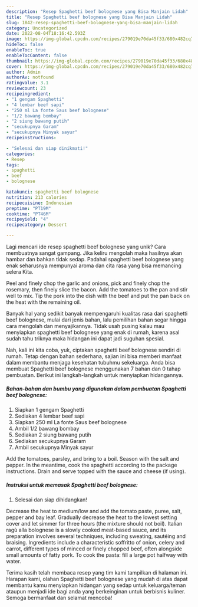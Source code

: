 ```yaml
---
description: "Resep Spaghetti beef bolognese yang Bisa Manjain Lidah"
title: "Resep Spaghetti beef bolognese yang Bisa Manjain Lidah"
slug: 1842-resep-spaghetti-beef-bolognese-yang-bisa-manjain-lidah
category: Uncategorized
date: 2022-08-04T18:16:42.593Z
image: https://img-global.cpcdn.com/recipes/279019e70da45f33/680x482cq70/spaghetti-beef-bolognese-foto-resep-utama.jpg
hideToc: false
enableToc: true
enableTocContent: false
thumbnail: https://img-global.cpcdn.com/recipes/279019e70da45f33/680x482cq70/spaghetti-beef-bolognese-foto-resep-utama.jpg
cover: https://img-global.cpcdn.com/recipes/279019e70da45f33/680x482cq70/spaghetti-beef-bolognese-foto-resep-utama.jpg
author: Admin
authorAv: notfound
ratingvalue: 3.1
reviewcount: 23
recipeingredient:
- "1 gengam Spaghetti"
- "4 lembar beef sapi"
- "250 ml La fonte Saus beef bolognese"
- "1/2 bawang bombay"
- "2 siung bawang putih"
- "secukupnya Garam"
- "secukupnya Minyak sayur"
recipeinstructions:

- "Selesai dan siap dinikmati!"
categories:
- Resep
tags:
- spaghetti
- beef
- bolognese

katakunci: spaghetti beef bolognese 
nutrition: 213 calories
recipecuisine: Indonesian
preptime: "PT19M"
cooktime: "PT46M"
recipeyield: "4"
recipecategory: Dessert

---
```





Lagi mencari ide resep spaghetti beef bolognese yang unik? Cara membuatnya sangat gampang. Jika keliru mengolah maka hasilnya akan hambar dan bahkan tidak sedap. Padahal spaghetti beef bolognese yang enak seharusnya mempunyai aroma dan cita rasa yang bisa memancing selera Kita.





Peel and finely chop the garlic and onions, pick and finely chop the rosemary, then finely slice the bacon. Add the tomatoes to the pan and stir well to mix. Tip the pork into the dish with the beef and put the pan back on the heat with the remaining oil.

Banyak hal yang sedikit banyak mempengaruhi kualitas rasa dari spaghetti beef bolognese, mulai dari jenis bahan, lalu pemilihan bahan segar hingga cara mengolah dan menyajikannya. Tidak usah pusing kalau mau menyiapkan spaghetti beef bolognese yang enak di rumah, karena asal sudah tahu triknya maka hidangan ini dapat jadi suguhan spesial.






Nah, kali ini kita coba, yuk, ciptakan spaghetti beef bolognese sendiri di rumah. Tetap dengan bahan sederhana, sajian ini bisa memberi manfaat dalam membantu menjaga kesehatan tubuhmu sekeluarga. Anda bisa membuat Spaghetti beef bolognese menggunakan 7 bahan dan 0 tahap pembuatan. Berikut ini langkah-langkah untuk menyiapkan hidangannya.

<!--inarticleads1-->

##### Bahan-bahan dan bumbu yang digunakan dalam pembuatan Spaghetti beef bolognese:

1. Siapkan 1 gengam Spaghetti
1. Sediakan 4 lembar beef sapi
1. Siapkan 250 ml La fonte Saus beef bolognese
1. Ambil 1/2 bawang bombay
1. Sediakan 2 siung bawang putih
1. Sediakan secukupnya Garam
1. Ambil secukupnya Minyak sayur


Add the tomatoes, parsley, and bring to a boil. Season with the salt and pepper. In the meantime, cook the spaghetti according to the package instructions. Drain and serve topped with the sauce and cheese (if using). 

<!--inarticleads2-->

##### Instruksi untuk memasak Spaghetti beef bolognese:


1. Selesai dan siap dihidangkan!

Decrease the heat to medium/low and add the tomato paste, puree, salt, pepper and bay leaf. Gradually decrease the heat to the lowest setting cover and let simmer for three hours (the mixture should not boil). Italian ragù alla bolognese is a slowly cooked meat-based sauce, and its preparation involves several techniques, including sweating, sautéing and braising. Ingredients include a characteristic soffritto of onion, celery and carrot, different types of minced or finely chopped beef, often alongside small amounts of fatty pork. To cook the pasta: fill a large pot halfway with water. 

Terima kasih telah membaca resep yang tim kami tampilkan di halaman ini. Harapan kami, olahan Spaghetti beef bolognese yang mudah di atas dapat membantu kamu menyiapkan hidangan yang sedap untuk keluarga/teman ataupun menjadi ide bagi anda yang berkeinginan untuk berbisnis kuliner. Semoga bermanfaat dan selamat mencoba!
